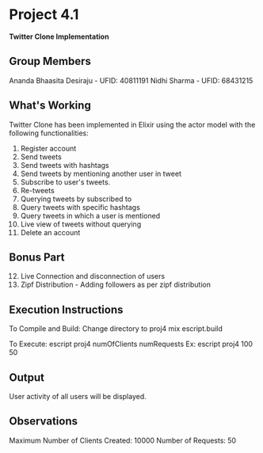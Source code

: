 # Project 4.1

**Twitter Clone Implementation**

## Group Members
Ananda Bhaasita Desiraju - UFID: 40811191
Nidhi Sharma - UFID: 68431215

## What's Working
Twitter Clone has been implemented in Elixir using the actor model with the following functionalities:

1. Register account
2. Send tweets 
3. Send tweets with hashtags
4. Send tweets by mentioning another user in tweet
5. Subscribe to user's tweets.
6. Re-tweets
7. Querying tweets by subscribed to 
8. Query tweets with specific hashtags
9. Query tweets in which a user is mentioned
10. Live view of tweets without querying
11. Delete an account

## Bonus Part
12. Live Connection and disconnection of users
13. Zipf Distribution - Adding followers as per zipf distribution

## Execution Instructions
To Compile and Build:
Change directory to proj4 
mix escript.build

To Execute:
escript proj4 numOfClients numRequests
Ex: escript proj4 100 50

## Output
User activity of all users will be displayed.

## Observations 
Maximum Number of Clients Created: 10000
Number of Requests: 50

